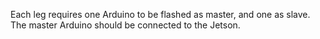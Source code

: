 Each leg requires one Arduino to be flashed as master, and one as slave.
The master Arduino should be connected to the Jetson.
